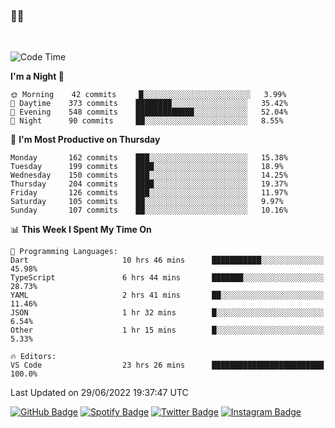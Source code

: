### 🤙🍺

<!-- <a href="https://github-readme-stats.vercel.app/api?username=hzak2xx&count_private=true&show_icons=true&theme=dracula">
  <img align="center" src="https://github-readme-stats.vercel.app/api?username=hzak2xx&count_private=true&show_icons=true&theme=dracula" />
</a>
</br> -->
</br>

<!--START_SECTION:waka-->
![Code Time](http://img.shields.io/badge/Code%20Time-0%20secs-blue)

**I'm a Night 🦉** 

```text
🌞 Morning    42 commits     █░░░░░░░░░░░░░░░░░░░░░░░░   3.99% 
🌆 Daytime    373 commits    ████████░░░░░░░░░░░░░░░░░   35.42% 
🌃 Evening    548 commits    █████████████░░░░░░░░░░░░   52.04% 
🌙 Night      90 commits     ██░░░░░░░░░░░░░░░░░░░░░░░   8.55%

```
📅 **I'm Most Productive on Thursday** 

```text
Monday       162 commits    ███░░░░░░░░░░░░░░░░░░░░░░   15.38% 
Tuesday      199 commits    ████░░░░░░░░░░░░░░░░░░░░░   18.9% 
Wednesday    150 commits    ███░░░░░░░░░░░░░░░░░░░░░░   14.25% 
Thursday     204 commits    ████░░░░░░░░░░░░░░░░░░░░░   19.37% 
Friday       126 commits    ███░░░░░░░░░░░░░░░░░░░░░░   11.97% 
Saturday     105 commits    ██░░░░░░░░░░░░░░░░░░░░░░░   9.97% 
Sunday       107 commits    ██░░░░░░░░░░░░░░░░░░░░░░░   10.16%

```


📊 **This Week I Spent My Time On** 

```text
💬 Programming Languages: 
Dart                     10 hrs 46 mins      ███████████░░░░░░░░░░░░░░   45.98% 
TypeScript               6 hrs 44 mins       ███████░░░░░░░░░░░░░░░░░░   28.73% 
YAML                     2 hrs 41 mins       ██░░░░░░░░░░░░░░░░░░░░░░░   11.46% 
JSON                     1 hr 32 mins        █░░░░░░░░░░░░░░░░░░░░░░░░   6.54% 
Other                    1 hr 15 mins        █░░░░░░░░░░░░░░░░░░░░░░░░   5.33%

🔥 Editors: 
VS Code                  23 hrs 26 mins      █████████████████████████   100.0%

```


 Last Updated on 29/06/2022 19:37:47 UTC
<!--END_SECTION:waka-->

[![GitHub Badge](https://img.shields.io/badge/GitHub-100000?style=for-the-badge&logo=github&logoColor=white)](https://github.com/hzak2xx)
[![Spotify Badge](https://img.shields.io/badge/Spotify-1ED760?&style=for-the-badge&logo=spotify&logoColor=white)](https://open.spotify.com/user/uf90s6sbbh75a1mt44clkhkvf)
[![Twitter Badge](https://img.shields.io/badge/Twitter-1DA1F2?style=for-the-badge&logo=twitter&logoColor=white)](https://twitter.com/hzak2xx)
[![Instagram Badge](https://img.shields.io/badge/Instagram-E4405F?style=for-the-badge&logo=instagram&logoColor=white)](https://www.instagram.com/hzak2xx/)
